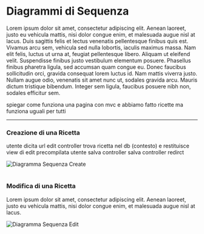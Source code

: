 # Diagrammi di Sequenza

Lorem ipsum dolor sit amet, consectetur adipiscing elit. Aenean laoreet, justo eu vehicula mattis, nisi dolor congue enim, et malesuada augue nisl at lacus. Duis sagittis felis et lectus venenatis pellentesque finibus quis est. Vivamus arcu sem, vehicula sed nulla lobortis, iaculis maximus massa. Nam elit felis, luctus ut urna at, feugiat pellentesque libero. Aliquam ut eleifend velit. Suspendisse finibus justo vestibulum elementum posuere. Phasellus finibus pharetra ligula, sed accumsan quam congue eu. Donec faucibus sollicitudin orci, gravida consequat lorem luctus id. Nam mattis viverra justo. Nullam augue odio, venenatis sit amet nunc ut, sodales gravida arcu. Mauris dictum tristique bibendum. Integer sem ligula, faucibus posuere nibh non, sodales efficitur sem.

spiegar come funziona una pagina con mvc e abbiamo fatto ricette ma funziona uguali per tutti

***

### Creazione di una Ricetta
utente dicita url edit
controller trova ricetta nel db (contesto) e restituisce view di edit precompilata
utente salva
controller salva
controller redirct

![Diagramma Sequenza Create](https://i.imgur.com/DgZcEnm.jpg)

# 

### Modifica di una Ricetta
Lorem ipsum dolor sit amet, consectetur adipiscing elit. Aenean laoreet, justo eu vehicula mattis, nisi dolor congue enim, et malesuada augue nisl at lacus.

![Diagramma Sequenza Edit](https://i.imgur.com/VspWs8d.jpg)
